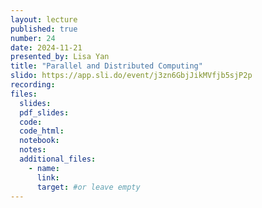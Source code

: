 ```yaml
---
layout: lecture
published: true
number: 24
date: 2024-11-21
presented_by: Lisa Yan
title: "Parallel and Distributed Computing"
slido: https://app.sli.do/event/j3zn6GbjJikMVfjb5sjP2p
recording:
files:
  slides:
  pdf_slides:
  code:
  code_html:
  notebook:
  notes:
  additional_files:
    - name:
      link:
      target: #or leave empty
---
```

